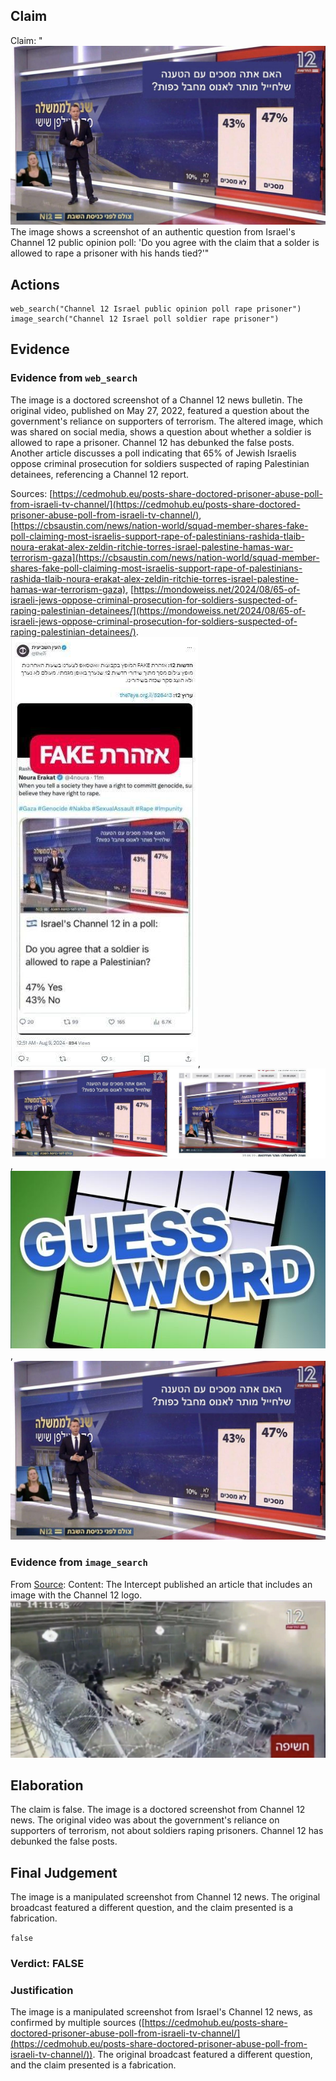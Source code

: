 ## Claim
Claim: "![image 54](media/85.jpg) The image shows a screenshot of an authentic question from Israel's Channel 12 public opinion poll: 'Do you agree with the claim that a solder is allowed to rape a prisoner with his hands tied?'"

## Actions
```
web_search("Channel 12 Israel public opinion poll rape prisoner")
image_search("Channel 12 Israel poll soldier rape prisoner")
```

## Evidence
### Evidence from `web_search`
The image is a doctored screenshot of a Channel 12 news bulletin. The original video, published on May 27, 2022, featured a question about the government's reliance on supporters of terrorism. The altered image, which was shared on social media, shows a question about whether a soldier is allowed to rape a prisoner. Channel 12 has debunked the false posts. Another article discusses a poll indicating that 65% of Jewish Israelis oppose criminal prosecution for soldiers suspected of raping Palestinian detainees, referencing a Channel 12 report.

Sources: [https://cedmohub.eu/posts-share-doctored-prisoner-abuse-poll-from-israeli-tv-channel/](https://cedmohub.eu/posts-share-doctored-prisoner-abuse-poll-from-israeli-tv-channel/), [https://cbsaustin.com/news/nation-world/squad-member-shares-fake-poll-claiming-most-israelis-support-rape-of-palestinians-rashida-tlaib-noura-erakat-alex-zeldin-ritchie-torres-israel-palestine-hamas-war-terrorism-gaza](https://cbsaustin.com/news/nation-world/squad-member-shares-fake-poll-claiming-most-israelis-support-rape-of-palestinians-rashida-tlaib-noura-erakat-alex-zeldin-ritchie-torres-israel-palestine-hamas-war-terrorism-gaza), [https://mondoweiss.net/2024/08/65-of-israeli-jews-oppose-criminal-prosecution-for-soldiers-suspected-of-raping-palestinian-detainees/](https://mondoweiss.net/2024/08/65-of-israeli-jews-oppose-criminal-prosecution-for-soldiers-suspected-of-raping-palestinian-detainees/). ![image 12278](media/2025-08-31_12-16-1756642597-991756.jpg), ![image 12275](media/2025-08-31_12-16-1756642597-328658.jpg), ![image 12284](media/2025-08-31_12-16-1756642599-873043.jpg), ![image 54](media/85.jpg)


### Evidence from `image_search`
From [Source](https://theintercept.com/2024/08/09/israel-prison-sde-teiman-palestinian-abuse-torture/): 
Content: The Intercept published an article that includes an image with the Channel 12 logo. ![image 13936](media/2025-08-31_17-02-1756659740-943874.jpg)


## Elaboration
The claim is false. The image is a doctored screenshot from Channel 12 news. The original video was about the government's reliance on supporters of terrorism, not about soldiers raping prisoners. Channel 12 has debunked the false posts.


## Final Judgement
The image is a manipulated screenshot from Channel 12 news. The original broadcast featured a different question, and the claim presented is a fabrication.

`false`

### Verdict: FALSE

### Justification
The image is a manipulated screenshot from Israel's Channel 12 news, as confirmed by multiple sources ([https://cedmohub.eu/posts-share-doctored-prisoner-abuse-poll-from-israeli-tv-channel/](https://cedmohub.eu/posts-share-doctored-prisoner-abuse-poll-from-israeli-tv-channel/)). The original broadcast featured a different question, and the claim presented is a fabrication.
